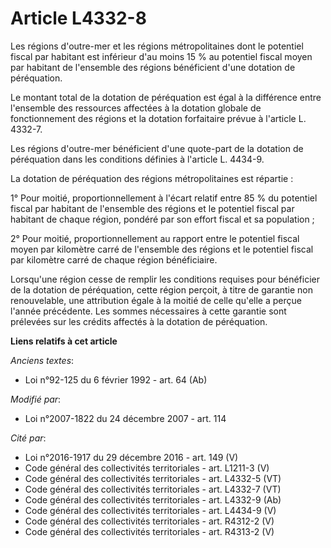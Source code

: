 # Article L4332-8

Les régions d'outre-mer et les régions métropolitaines dont le potentiel fiscal par habitant est inférieur d'au moins 15 % au
potentiel fiscal moyen par habitant de l'ensemble des régions bénéficient d'une dotation de péréquation. 

Le montant total de la dotation de péréquation est égal à la différence entre l'ensemble des ressources affectées à la
dotation globale de fonctionnement des régions et la dotation forfaitaire prévue à l'article L. 4332-7. 

Les régions d'outre-mer bénéficient d'une quote-part de la dotation de péréquation dans les conditions définies à l'article
L. 4434-9. 

La dotation de péréquation des régions métropolitaines est répartie : 

1° Pour moitié, proportionnellement à l'écart relatif entre 85 % du potentiel fiscal par habitant de l'ensemble des régions
et le potentiel fiscal par habitant de chaque région, pondéré par son effort fiscal et sa population ; 

2° Pour moitié, proportionnellement au rapport entre le potentiel fiscal moyen par kilomètre carré de l'ensemble des régions
et le potentiel fiscal par kilomètre carré de chaque région bénéficiaire. 

Lorsqu'une région cesse de remplir les conditions requises pour bénéficier de la dotation de péréquation, cette région
perçoit, à titre de garantie non renouvelable, une attribution égale à la moitié de celle qu'elle a perçue l'année
précédente. Les sommes nécessaires à cette garantie sont prélevées sur les crédits affectés à la dotation de péréquation.

**Liens relatifs à cet article**

_Anciens textes_:

  - Loi n°92-125 du 6 février 1992 - art. 64 (Ab)

_Modifié par_:

  - Loi n°2007-1822 du 24 décembre 2007 - art. 114

_Cité par_:

  - Loi n°2016-1917 du 29 décembre 2016 - art. 149 (V)
  - Code général des collectivités territoriales - art. L1211-3 (V)
  - Code général des collectivités territoriales - art. L4332-5 (VT)
  - Code général des collectivités territoriales - art. L4332-7 (VT)
  - Code général des collectivités territoriales - art. L4332-9 (Ab)
  - Code général des collectivités territoriales - art. L4434-9 (V)
  - Code général des collectivités territoriales - art. R4312-2 (V)
  - Code général des collectivités territoriales - art. R4313-2 (V)
